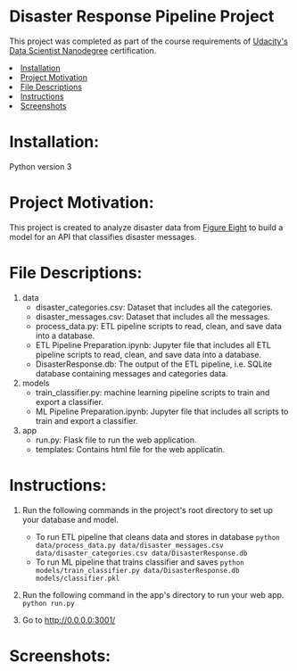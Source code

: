 # Disaster Response Pipeline Project
This project was completed as part of the course requirements of [Udacity's Data Scientist Nanodegree](https://www.udacity.com/course/data-scientist-nanodegree--nd025) certification.

<li><a href="#Installation">Installation</a></li>
<li><a href="#Project Motivation">Project Motivation</a></li>
<li><a href="#File Descriptions">File Descriptions</a></li>
<li><a href="#Instructions">Instructions</a></li>
<li><a href="#Screenshots">Screenshots</a></li>


# Installation:
Python version 3

# Project Motivation:
This project is created to analyze disaster data from [Figure Eight](https://www.figure-eight.com/) to build a model for an API that classifies disaster messages.

# File Descriptions:
 1. data
    - disaster_categories.csv: Dataset that includes all the categories.
    - disaster_messages.csv: Dataset that includes all the messages.
    - process_data.py: ETL pipeline scripts to read, clean, and save data into a database.
    - ETL Pipeline Preparation.ipynb: Jupyter file that includes all ETL pipeline scripts to read, clean, and save data into a database.
    - DisasterResponse.db: The output of the ETL pipeline, i.e. SQLite database containing messages and categories data.
2. models
    - train_classifier.py: machine learning pipeline scripts to train and export a classifier.
    - ML Pipeline Preparation.ipynb: Jupyter file that includes all scripts to train and export a classifier.
3. app
    - run.py: Flask file to run the web application.
    - templates: Contains html file for the web applicatin.

# Instructions:
1. Run the following commands in the project's root directory to set up your database and model.

    - To run ETL pipeline that cleans data and stores in database
        `python data/process_data.py data/disaster_messages.csv data/disaster_categories.csv data/DisasterResponse.db`
    - To run ML pipeline that trains classifier and saves
        `python models/train_classifier.py data/DisasterResponse.db models/classifier.pkl`

2. Run the following command in the app's directory to run your web app.
    `python run.py`

3. Go to http://0.0.0.0:3001/


# Screenshots:
